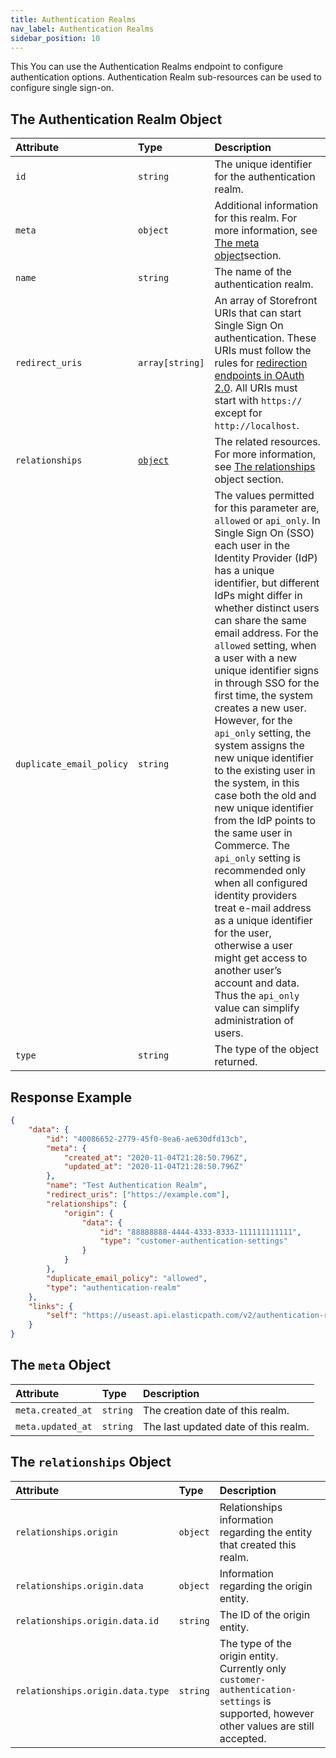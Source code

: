 ```yaml
---
title: Authentication Realms
nav_label: Authentication Realms
sidebar_position: 10
---
```


This You can use the Authentication Realms endpoint to configure authentication options. Authentication Realm sub-resources can be used to configure single sign-on.

## The Authentication Realm Object

| Attribute                | Type                                  | Description                                                                                                                                                                                                                                                                                                                                                                                                                                                                                                                                                                                                                                                                                                                                                                                                                                                                                                                              |
| :----------------------- | :------------------------------------ | :--------------------------------------------------------------------------------------------------------------------------------------------------------------------------------------------------------------------------------------------------------------------------------------------------------------------------------------------------------------------------------------------------------------------------------------------------------------------------------------------------------------------------------------------------------------------------------------------------------------------------------------------------------------------------------------------------------------------------------------------------------------------------------------------------------------------------------------------------------------------------------------------------------------------------------------- |
| `id`                     | `string`                              | The unique identifier for the authentication realm.                                                                                                                                                                                                                                                                                                                                                                                                                                                                                                                                                                                                                                                                                                                                                                                                                                                                                      |
| `meta`                   | `object`          | Additional information for this realm. For more information, see [The meta object](#the-meta-object)section.                                                                                                                                                                                                                                                                                                                                                                                                                                                                                                                                                                                                                                                                                                                                                                                                                                            |
| `name`                   | `string`                              | The name of the authentication realm.                                                                                                                                                                                                                                                                                                                                                                                                                                                                                                                                                                                                                                                                                                                                                                                                                                                                                                    |
| `redirect_uris`          | `array[string]`                       | An array of Storefront URIs that can start Single Sign On authentication. These URIs must follow the rules for [redirection endpoints in OAuth 2.0](https://tools.ietf.org/html/rfc6749#section-3.1.2). All URIs must start with `https://` except for `http://localhost`.                                                                                                                                                                                                                                                                                                                                                                                                                                                                                                                                                                         |
| `relationships`          | [`object`](#the-relationships-object) | The related resources. For more information, see [The relationships](/docs/authentication/single-sign-on/authentication-realm-api/authentication-realm-api-overview#the-relationships-object) object section.                                                                                                                                                                                                                                                                                                                                                                                                                                                                                                                                                                                                                                                                                                                                                                                                                                                   |
| `duplicate_email_policy` | `string`                              | The values permitted for this parameter are, `allowed` or `api_only`. In Single Sign On (SSO) each user in the Identity Provider (IdP) has a unique identifier, but different IdPs might differ in whether distinct users can share the same email address. For the `allowed` setting, when a user with a new unique identifier signs in through SSO for the first time, the system creates a new user. However, for the `api_only` setting, the system assigns the new unique identifier to the existing user in the system, in this case both the old and new unique identifier from the IdP points to the same user in Commerce. The `api_only` setting is recommended only when all configured identity providers treat e-mail address as a unique identifier for the user, otherwise a user might get access to another user’s account and data. Thus the `api_only` value can simplify administration of users. |
| `type`                   | `string`                              | The type of the object returned.                                                                                                                                                                                                                                                                                                                                                                                                                                                                                                                                                                                                                                                                                                                                                                                                                                                                                                         |

## Response Example

```json
{
    "data": {
        "id": "40086652-2779-45f0-8ea6-ae630dfd13cb",
        "meta": {
            "created_at": "2020-11-04T21:28:50.796Z",
            "updated_at": "2020-11-04T21:28:50.796Z"
        },
        "name": "Test Authentication Realm",
        "redirect_uris": ["https://example.com"],
        "relationships": {
            "origin": {
                "data": {
                    "id": "88888888-4444-4333-8333-111111111111",
                    "type": "customer-authentication-settings"
                }
            }
        },
        "duplicate_email_policy": "allowed",
        "type": "authentication-realm"
    },
    "links": {
        "self": "https://useast.api.elasticpath.com/v2/authentication-realms/40086652-2779-45f0-8ea6-ae630dfd13cb"
    }
}
```

## The `meta` Object

| Attribute         | Type     | Description                          |
| :---------------- | :------- | :----------------------------------- |
| `meta.created_at` | `string` | The creation date of this realm.     |
| `meta.updated_at` | `string` | The last updated date of this realm. |

## The `relationships` Object

| Attribute                        | Type     | Description                                                                                                                             |
| :------------------------------- | :------- | :-------------------------------------------------------------------------------------------------------------------------------------- |
| `relationships.origin`           | `object` | Relationships information regarding the entity that created this realm.                                                                 |
| `relationships.origin.data`      | `object` | Information regarding the origin entity.                                                                                                |
| `relationships.origin.data.id`   | `string` | The ID of the origin entity.                                                                                                            |
| `relationships.origin.data.type` | `string` | The type of the origin entity. Currently only `customer-authentication-settings` is supported, however other values are still accepted. |
